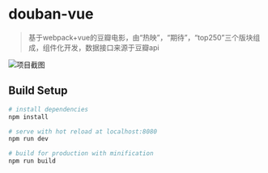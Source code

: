 # douban-vue

> 基于webpack+vue的豆瓣电影，由“热映”，“期待”，“top250”三个版块组成，组件化开发，数据接口来源于豆瓣api

![项目截图](http://arthas.com.cn/images/douban1212.png)

## Build Setup

``` bash
# install dependencies
npm install

# serve with hot reload at localhost:8080
npm run dev

# build for production with minification
npm run build

```

